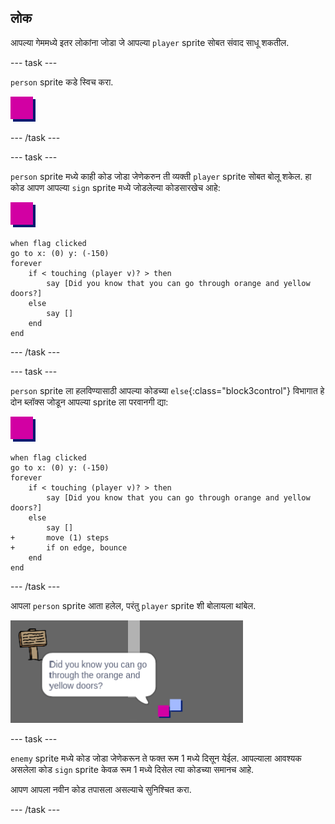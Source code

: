 ## लोक

आपल्या गेममध्ये इतर लोकांना जोडा जे आपल्या `player` sprite सोबत संवाद साधू शकतील.

--- task ---

`person` sprite कडे स्विच करा.

![Person sprite](images/person.png)

--- /task ---

--- task ---

`person` sprite मध्ये काही कोड जोडा जेणेकरुन ती व्यक्ती `player` sprite सोबत बोलू शकेल. हा कोड आपण आपल्या `sign` sprite मध्ये जोडलेल्या कोडसारखेच आहे:

![person](images/person.png)

```blocks3
when flag clicked
go to x: (0) y: (-150)
forever
    if < touching (player v)? > then
        say [Did you know that you can go through orange and yellow doors?]
    else
        say []
    end
end
```

--- /task ---

--- task ---

`person` sprite ला हलविण्यासाठी आपल्या कोडच्या `else`{:class="block3control"} विभागात हे दोन ब्लॉक्स जोडून आपल्या sprite ला परवानगी द्या:

![person](images/person.png)

```blocks3
when flag clicked
go to x: (0) y: (-150)
forever
    if < touching (player v)? > then
        say [Did you know that you can go through orange and yellow doors?]
    else
        say []
+       move (1) steps
+       if on edge, bounce
    end
end
```

--- /task ---

आपला `person` sprite आता हलेल, परंतु `player` sprite शी बोलायला थांबेल.

![screenshot](images/world-person-test.png)

--- task ---

`enemy` sprite मध्ये कोड जोडा जेणेकरून ते फक्त रूम 1 मध्ये दिसून येईल. आपल्याला आवश्यक असलेला कोड `sign` sprite केवळ रूम 1 मध्ये दिसेल त्या कोडच्या समानच आहे.

आपण आपला नवीन कोड तपासला असल्याचे सुनिश्चित करा.

--- /task ---